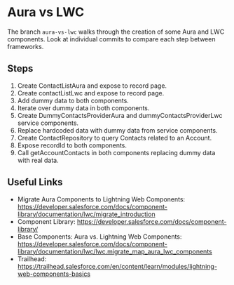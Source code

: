 # Aura vs LWC

The branch `aura-vs-lwc` walks through the creation of some Aura and LWC components. Look at individual commits to compare each step between frameworks.

## Steps

1. Create ContactListAura and expose to record page.
2. Create contactListLwc and expose to record page.
3. Add dummy data to both components.
4. Iterate over dummy data in both components.
5. Create DummyContactsProviderAura and dummyContactsProviderLwc service components.
6. Replace hardcoded data with dummy data from service components.
7. Create ContactRepository to query Contacts related to an Account.
8. Expose recordId to both components.
9. Call getAccountContacts in both components replacing dummy data with real data.

## Useful Links

* Migrate Aura Components to Lightning Web Components: https://developer.salesforce.com/docs/component-library/documentation/lwc/migrate_introduction
* Component Library: https://developer.salesforce.com/docs/component-library/
* Base Components: Aura vs. Lightning Web Components: https://developer.salesforce.com/docs/component-library/documentation/lwc/lwc.migrate_map_aura_lwc_components
* Trailhead: https://trailhead.salesforce.com/en/content/learn/modules/lightning-web-components-basics
